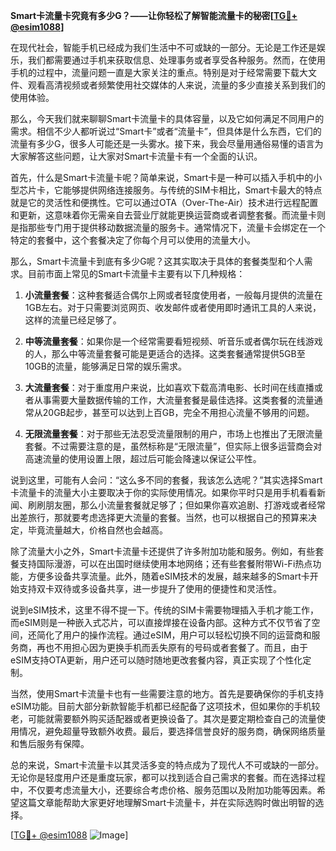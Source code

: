 **Smart卡流量卡究竟有多少G？——让你轻松了解智能流量卡的秘密[[TG💪+ @esim1088](https://t.me/s/esim1088)]**

在现代社会，智能手机已经成为我们生活中不可或缺的一部分。无论是工作还是娱乐，我们都需要通过手机来获取信息、处理事务或者享受各种服务。然而，在使用手机的过程中，流量问题一直是大家关注的重点。特别是对于经常需要下载大文件、观看高清视频或者频繁使用社交媒体的人来说，流量的多少直接关系到我们的使用体验。

那么，今天我们就来聊聊Smart卡流量卡的具体容量，以及它如何满足不同用户的需求。相信不少人都听说过“Smart卡”或者“流量卡”，但具体是什么东西，它们的流量有多少G，很多人可能还是一头雾水。接下来，我会尽量用通俗易懂的语言为大家解答这些问题，让大家对Smart卡流量卡有一个全面的认识。

首先，什么是Smart卡流量卡呢？简单来说，Smart卡是一种可以插入手机中的小型芯片卡，它能够提供网络连接服务。与传统的SIM卡相比，Smart卡最大的特点就是它的灵活性和便携性。它可以通过OTA（Over-The-Air）技术进行远程配置和更新，这意味着你无需亲自去营业厅就能更换运营商或者调整套餐。而流量卡则是指那些专门用于提供移动数据流量的服务卡。通常情况下，流量卡会绑定在一个特定的套餐中，这个套餐决定了你每个月可以使用的流量大小。

那么，Smart卡流量卡到底有多少G呢？这其实取决于具体的套餐类型和个人需求。目前市面上常见的Smart卡流量卡主要有以下几种规格：

1. **小流量套餐**：这种套餐适合偶尔上网或者轻度使用者，一般每月提供的流量在1GB左右。对于只需要浏览网页、收发邮件或者使用即时通讯工具的人来说，这样的流量已经足够了。

2. **中等流量套餐**：如果你是一个经常需要看短视频、听音乐或者偶尔玩在线游戏的人，那么中等流量套餐可能是更适合的选择。这类套餐通常提供5GB至10GB的流量，能够满足日常的娱乐需求。

3. **大流量套餐**：对于重度用户来说，比如喜欢下载高清电影、长时间在线直播或者从事需要大量数据传输的工作，大流量套餐是最佳选择。这类套餐的流量通常从20GB起步，甚至可以达到上百GB，完全不用担心流量不够用的问题。

4. **无限流量套餐**：对于那些无法忍受流量限制的用户，市场上也推出了无限流量套餐。不过需要注意的是，虽然标称是“无限流量”，但实际上很多运营商会对高速流量的使用设置上限，超过后可能会降速以保证公平性。

说到这里，可能有人会问：“这么多不同的套餐，我该怎么选呢？”其实选择Smart卡流量卡的流量大小主要取决于你的实际使用情况。如果你平时只是用手机看看新闻、刷刷朋友圈，那么小流量套餐就足够了；但如果你喜欢追剧、打游戏或者经常出差旅行，那就要考虑选择更大流量的套餐。当然，也可以根据自己的预算来决定，毕竟流量越大，价格自然也会越高。

除了流量大小之外，Smart卡流量卡还提供了许多附加功能和服务。例如，有些套餐支持国际漫游，可以在出国时继续使用本地网络；还有些套餐附带Wi-Fi热点功能，方便多设备共享流量。此外，随着eSIM技术的发展，越来越多的Smart卡开始支持双卡双待或多设备共享，进一步提升了使用的便捷性和灵活性。

说到eSIM技术，这里不得不提一下。传统的SIM卡需要物理插入手机才能工作，而eSIM则是一种嵌入式芯片，可以直接焊接在设备内部。这种方式不仅节省了空间，还简化了用户的操作流程。通过eSIM，用户可以轻松切换不同的运营商和服务商，再也不用担心因为更换手机而丢失原有的号码或者套餐了。而且，由于eSIM支持OTA更新，用户还可以随时随地更改套餐内容，真正实现了个性化定制。

当然，使用Smart卡流量卡也有一些需要注意的地方。首先是要确保你的手机支持eSIM功能。目前大部分新款智能手机都已经配备了这项技术，但如果你的手机较老，可能就需要额外购买适配器或者更换设备了。其次是要定期检查自己的流量使用情况，避免超量导致额外收费。最后，要选择信誉良好的服务商，确保网络质量和售后服务有保障。

总的来说，Smart卡流量卡以其灵活多变的特点成为了现代人不可或缺的一部分。无论你是轻度用户还是重度玩家，都可以找到适合自己需求的套餐。而在选择过程中，不仅要考虑流量大小，还要综合考虑价格、服务范围以及附加功能等因素。希望这篇文章能帮助大家更好地理解Smart卡流量卡，并在实际选购时做出明智的选择。

[[TG💪+ @esim1088](https://t.me/s/esim1088) ![Image](https://i.postimg.cc/4NQfJmqS/Snipaste-2025-05-13-00-14-12.png)]